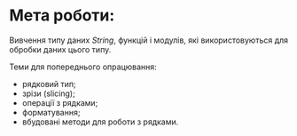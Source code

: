# Мета роботи:  
Вивчення типу даних *String*, функцій і модулів, які використовуються для обробки даних цього типу.

Теми для попереднього опрацювання:
- рядковий тип;
- зрізи (slicing);
- операції з рядками;
- форматування;
- вбудовані методи для роботи з рядками.